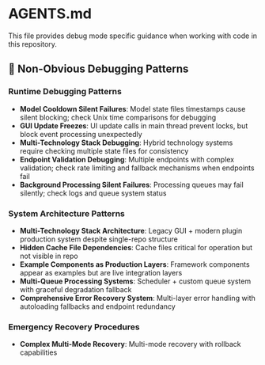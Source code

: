 # AGENTS.md

This file provides debug mode specific guidance when working with code in this repository.

## 🔧 **Non-Obvious Debugging Patterns**

### Runtime Debugging Patterns
- **Model Cooldown Silent Failures**: Model state files timestamps cause silent blocking; check Unix time comparisons for debugging
- **GUI Update Freezes**: UI update calls in main thread prevent locks, but block event processing unexpectedly
- **Multi-Technology Stack Debugging**: Hybrid technology systems require checking multiple state files for consistency
- **Endpoint Validation Debugging**: Multiple endpoints with complex validation; check rate limiting and fallback mechanisms when endpoints fail
- **Background Processing Silent Failures**: Processing queues may fail silently; check logs and queue system status

### System Architecture Patterns
- **Multi-Technology Stack Architecture**: Legacy GUI + modern plugin production system despite single-repo structure
- **Hidden Cache File Dependencies**: Cache files critical for operation but not visible in repo
- **Example Components as Production Layers**: Framework components appear as examples but are live integration layers
- **Multi-Queue Processing Systems**: Scheduler + custom queue system with graceful degradation fallback
- **Comprehensive Error Recovery System**: Multi-layer error handling with autoloading fallbacks and endpoint redundancy

### Emergency Recovery Procedures
- **Complex Multi-Mode Recovery**: Multi-mode recovery with rollback capabilities